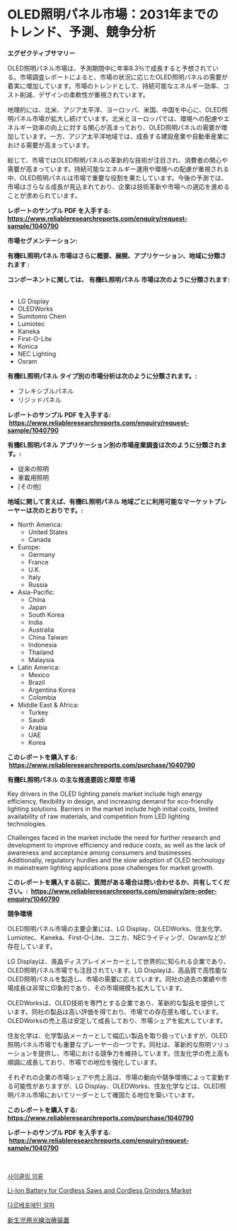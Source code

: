 <p><h1>OLED照明パネル市場：2031年までのトレンド、予測、競争分析</h1></p><p><strong>エグゼクティブサマリー</strong></p>
<p><p>OLED照明パネル市場は、予測期間中に年率8.3％で成長すると予想されている。市場調査レポートによると、市場の状況に応じたOLED照明パネルの需要が着実に増加しています。市場のトレンドとして、持続可能なエネルギー効率、コスト削減、デザインの柔軟性が重視されています。</p><p>地理的には、北米、アジア太平洋、ヨーロッパ、米国、中国を中心に、OLED照明パネル市場が拡大し続けています。北米とヨーロッパでは、環境への配慮やエネルギー効率の向上に対する関心が高まっており、OLED照明パネルの需要が増加しています。一方、アジア太平洋地域では、成長する建設産業や自動車産業における需要が高まっています。</p><p>総じて、市場ではOLED照明パネルの革新的な技術が注目され、消費者の関心や需要が高まっています。持続可能なエネルギー運用や環境への配慮が重視される中、OLED照明パネルは市場で重要な役割を果たしています。今後の予測では、市場はさらなる成長が見込まれており、企業は技術革新や市場への適応を進めることが求められています。</p></p>
<p><strong>レポートのサンプル PDF を入手する: <a href="https://www.reliableresearchreports.com/enquiry/request-sample/1040790">https://www.reliableresearchreports.com/enquiry/request-sample/1040790</a></strong></p>
<p><strong>市場セグメンテーション:</strong></p>
<p><strong> 有機EL照明パネル 市場はさらに概要、展開、アプリケーション、地域に分類されます :</strong></p>
<p><strong>コンポーネントに関しては、 有機EL照明パネル 市場は次のように分類されます: &nbsp;</strong></p>
<p><ul><li>LG Display</li><li>OLEDWorks</li><li>Sumitomo Chem</li><li>Lumiotec</li><li>Kaneka</li><li>First-O-Lite</li><li>Konica</li><li>NEC Lighting</li><li>Osram</li></ul></p>
<p><strong> 有機EL照明パネル タイプ別の市場分析は次のように分類されます。:</strong></p>
<p><ul><li>フレキシブルパネル</li><li>リジッドパネル</li></ul></p>
<p><strong>レポートのサンプル PDF を入手する: &nbsp;<a href="https://www.reliableresearchreports.com/enquiry/request-sample/1040790">https://www.reliableresearchreports.com/enquiry/request-sample/1040790</a></strong></p>
<p><strong> 有機EL照明パネル アプリケーション別の市場産業調査は次のように分類されます。:</strong></p>
<p><ul><li>従来の照明</li><li>車載用照明</li><li>[その他]</li></ul></p>
<p><strong>地域に関して言えば、有機EL照明パネル 地域ごとに利用可能なマーケットプレーヤーは次のとおりです。:</strong></p>
<p><ul>
    <li>
        North America:
        <ul>
            <li>United States</li>
            <li>Canada</li>
        </ul>
    </li>
    <li>
        Europe:
        <ul>
            <li>Germany</li>
            <li>France</li>
            <li>U.K.</li>
            <li>Italy</li>
            <li>Russia</li>
        </ul>
    </li>
    <li>
        Asia-Pacific:
        <ul>
            <li>China</li>
            <li>Japan</li>
            <li>South Korea</li>
            <li>India</li>
            <li>Australia</li>
            <li>China Taiwan</li>
            <li>Indonesia</li>
            <li>Thailand</li>
            <li>Malaysia</li>
        </ul>
    </li>
    <li>
        Latin America:
        <ul>
            <li>Mexico</li>
            <li>Brazil</li>
            <li>Argentina Korea</li>
            <li>Colombia</li>
        </ul>
    </li>
    <li>
        Middle East & Africa:
        <ul>
            <li>Turkey</li>
            <li>Saudi</li>
            <li>Arabia</li>
            <li>UAE</li>
            <li>Korea</li>
        </ul>
    </li>
    </ul></p>
<p><strong>このレポートを購入する: &nbsp;<a href="https://www.reliableresearchreports.com/purchase/1040790">https://www.reliableresearchreports.com/purchase/1040790</a></strong></p>
<p><strong>有機EL照明パネル の主な推進要因と障壁 市場</strong></p>
<p><p>Key drivers in the OLED lighting panels market include high energy efficiency, flexibility in design, and increasing demand for eco-friendly lighting solutions. Barriers in the market include high initial costs, limited availability of raw materials, and competition from LED lighting technologies. </p><p>Challenges faced in the market include the need for further research and development to improve efficiency and reduce costs, as well as the lack of awareness and acceptance among consumers and businesses. Additionally, regulatory hurdles and the slow adoption of OLED technology in mainstream lighting applications pose challenges for market growth.</p></p>
<p><strong>このレポートを購入する前に、質問がある場合は問い合わせるか、共有してください。:&nbsp; <a href="https://www.reliableresearchreports.com/enquiry/pre-order-enquiry/1040790">https://www.reliableresearchreports.com/enquiry/pre-order-enquiry/1040790</a></strong></p>
<p><strong>競争環境</strong></p>
<p><p>OLED照明パネル市場の主要企業には、LG Display、OLEDWorks、住友化学、Lumiotec、Kaneka、First-O-Lite、コニカ、NECライティング、Osramなどが存在しています。 </p><p>LG Displayは、液晶ディスプレイメーカーとして世界的に知られる企業であり、OLED照明パネル市場でも注目されています。LG Displayは、高品質で高性能なOLED照明パネルを製造し、市場の需要に応えています。同社の過去の業績や市場成長は非常に印象的であり、その市場規模も拡大しています。</p><p>OLEDWorksは、OLED技術を専門とする企業であり、革新的な製品を提供しています。同社の製品は高い評価を得ており、市場での存在感も増しています。OLEDWorksの売上高は安定して成長しており、市場シェアを拡大しています。</p><p>住友化学は、化学製品メーカーとして幅広い製品を取り扱っていますが、OLED照明パネル市場でも重要なプレーヤーの一つです。同社は、革新的な照明ソリューションを提供し、市場における競争力を維持しています。住友化学の売上高も順調に成長しており、市場での地位を強化しています。</p><p>それぞれの企業の市場シェアや売上高は、市場の動向や競争環境によって変動する可能性がありますが、LG Display、OLEDWorks、住友化学などは、OLED照明パネル市場においてリーダーとして確固たる地位を築いています。</p></p>
<p><strong>このレポートを購入する: &nbsp; <a href="https://www.reliableresearchreports.com/purchase/1040790">https://www.reliableresearchreports.com/purchase/1040790</a></strong></p>
<p><strong>レポートのサンプル PDF を入手する: &nbsp;<a href="https://www.reliableresearchreports.com/enquiry/request-sample/1040790">https://www.reliableresearchreports.com/enquiry/request-sample/1040790</a></strong><strong></strong></p>
<p>&nbsp;</p>
<p><p><a href="https://github.com/TimmyMann6767/Market-Research-Report-List-1/blob/main/613002015615.md">사이클링 의류</a></p><p><a href="https://github.com/Airanohannonzb68e5pb53oc1/Market-Research-Report-List-1/blob/main/li-ion-battery-for-cordless-saws-and-cordless-grinders-market.md">Li-Ion Battery for Cordless Saws and Cordless Grinders Market</a></p><p><a href="https://github.com/JeromeRtyau89966/Market-Research-Report-List-1/blob/main/397864715616.md">다르베포에틴 알파</a></p><p><a href="https://github.com/AriMuller2009/Market-Research-Report-List-1/blob/main/280773116636.md">新生児用光線治療装置</a></p></p>